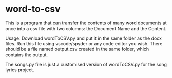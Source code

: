# word-to-csv
This is a program that can transfer the contents of many word documents at once into a csv file with two columns: the  Document Name and the Content.  

Usage: Download wordToCSV.py and put it in the same folder as the docx files. Run this file using vscode/spyder or any code editor you wish. 
There should be a file named output.csv created in the same folder, which contains the output.

The songs.py file is just a customised version of wordToCSV.py for the song lyrics project.
